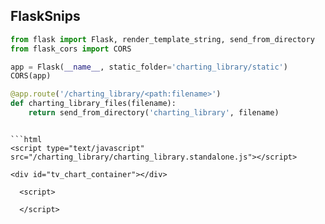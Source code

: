 ## FlaskSnips

```py
from flask import Flask, render_template_string, send_from_directory
from flask_cors import CORS

app = Flask(__name__, static_folder='charting_library/static')
CORS(app)

@app.route('/charting_library/<path:filename>')
def charting_library_files(filename):
    return send_from_directory('charting_library', filename)

```

```

```html
<script type="text/javascript" src="/charting_library/charting_library.standalone.js"></script>

<div id="tv_chart_container"></div>

  <script>

  </script>



```